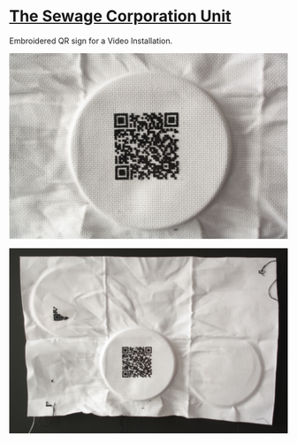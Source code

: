 # [The Sewage Corporation Unit](http://helenemartin.github.io/http://helenemartin.github.io/The-sewage-corporation-unit/)

Embroidered QR sign for a Video Installation.

![QR sign][id]

[id]: img/embroidqr1.jpg "Embroidered QR sign"

![QR siign Board](/img/embroidqr2.jpg "Optional title")